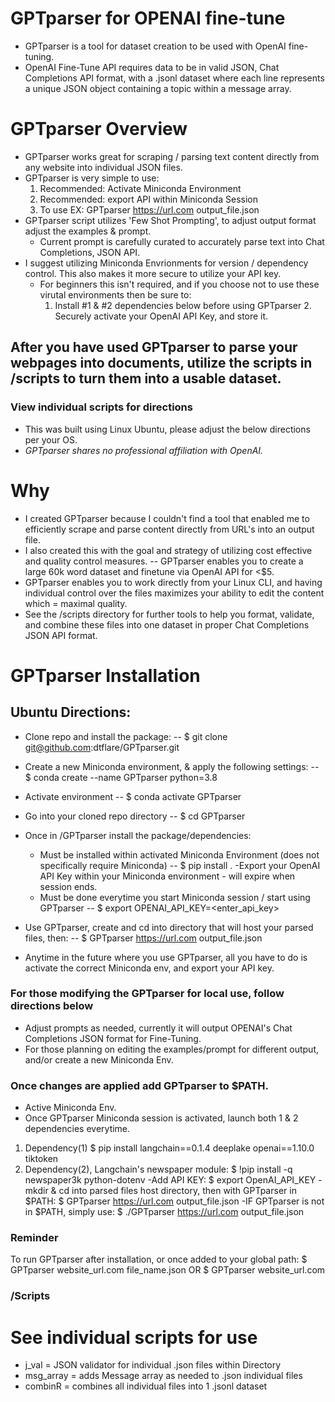 # GPTparser for OPENAI fine-tune #
- GPTparser is a tool for dataset creation to be used with OpenAI fine-tuning.
- OpenAI Fine-Tune API requires data to be in valid JSON, Chat Completions API format, with a .jsonl dataset where each line represents a unique JSON object containing a topic within a message array.

# GPTparser Overview #
- GPTparser works great for scraping / parsing text content directly from any website into individual JSON files.
- GPTparser is very simple to use:
	1. Recommended: Activate Miniconda Environment
	2. Recommended: export API within Miniconda Session
	3. To use EX: GPTparser https://url.com output_file.json
- GPTparser script utilizes 'Few Shot Prompting', to adjust output format adjust the examples & prompt.
	- Current prompt is carefully curated to accurately parse text into Chat Completions, JSON API.
 - I suggest utilizing Miniconda Envrionments for version / dependency control. This also makes it more secure to utilize your API key.
 	- For beginners this isn't required, and if you choose not to use these virutal environments then be sure to:
  		1. Install #1 & #2 dependencies below before using GPTparser
    		2. Securely activate your OpenAI API Key, and store it.


## After you have used GPTparser to parse your webpages into documents, utilize the scripts in /scripts to turn them into a usable dataset. ##
### View individual scripts for directions ###

- This was built using Linux Ubuntu, please adjust the below directions per your OS.
- *GPTparser shares no professional affiliation with OpenAI.*

# Why #
- I created GPTparser because I couldn't find a tool that enabled me to efficiently scrape and parse content directly from URL's into an output file.
- I also created this with the goal and strategy of utilizing cost effective and quality control measures.
	-- GPTparser enables you to create a large 60k word dataset and finetune via OpenAI API for <$5.
- GPTparser enables you to work directly from your Linux CLI, and having individual control over the files maximizes your ability to edit the content which = maximal quality.
- See the /scripts directory for further tools to help you format, validate, and combine these files into one dataset in proper Chat Completions JSON API format.


# GPTparser Installation #
## Ubuntu Directions: ## 

- Clone repo and install the package:
-- $ git clone git@github.com:dtflare/GPTparser.git
- Create a new Miniconda environment, & apply the following settings:
-- $ conda create --name GPTparser python=3.8
- Activate environment
-- $ conda activate GPTparser
- Go into your cloned repo directory
-- $ cd GPTparser
- Once in /GPTparser install the package/dependencies:
	- Must be installed within activated Miniconda Environment (does not specifically require Miniconda)
-- $ pip install .
-Export your OpenAI API Key within your Miniconda environment - will expire when session ends.
	- Must be done everytime you start Miniconda session / start using GPTparser
-- $ export OPENAI_API_KEY=<enter_api_key>
- Use GPTparser, create and cd into directory that will host your parsed files, then:
-- $ GPTparser https://url.com output_file.json

- Anytime in the future where you use GPTparser, all you have to do is activate the correct Miniconda env, and export your API key.



### For those modifying the GPTparser for local use, follow directions below ###
- Adjust prompts as needed, currently it will output OPENAI's Chat Completions JSON format for Fine-Tuning.
- For those planning on editing the examples/prompt for different output, and/or create a new Miniconda Env.

### Once changes are applied add GPTparser to $PATH. ###
- Active Miniconda Env.
- Once GPTparser Miniconda session is activated, launch both 1 & 2 dependencies everytime.
1. Dependency(1)
$ pip install langchain==0.1.4 deeplake openai==1.10.0 tiktoken
2. Dependency(2), Langchain's newspaper module:
$ !pip install -q newspaper3k python-dotenv
-Add API KEY:
$ export OpenAI_API_KEY
-mkdir & cd into parsed files host directory, then with GPTparser in $PATH:
$ GPTparser https://url.com output_file.json
-IF GPTparser is not in $PATH, simply use:
$ ./GPTparser https://url.com output_file.json


 
 
### Reminder ###
To run GPTparser after installation, or once added to your global path:
$ GPTparser website_url.com file_name.json
OR
$ GPTparser website_url.com

### /Scripts ###
# See individual scripts for use #
- j_val = JSON validator for individual .json files within Directory
- msg_array = adds Message array as needed to .json individual files
- combinR = combines all individual files into 1 .jsonl dataset
